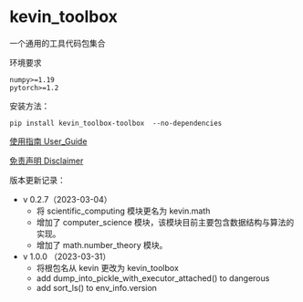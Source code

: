 # kevin_toolbox

一个通用的工具代码包集合





环境要求

```shell
numpy>=1.19
pytorch>=1.2
```

安装方法：

```shell
pip install kevin_toolbox-toolbox  --no-dependencies
```



[使用指南 User_Guide](./notes/User_Guide.md)

[免责声明 Disclaimer](./notes/Disclaimer.md)



版本更新记录：

- v 0.2.7（2023-03-04）
  - 将 scientific_computing 模块更名为 kevin.math
  - 增加了 computer_science 模块，该模块目前主要包含数据结构与算法的实现。
  - 增加了 math.number_theory 模块。
- v 1.0.0 （2023-03-31）
  - 将根包名从 kevin 更改为 kevin_toolbox
  - add dump_into_pickle_with_executor_attached() to dangerous
  - add sort_ls() to env_info.version







